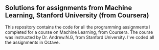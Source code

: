 ## Solutions for assignments from Machine Learning, Stanford University (from Coursera)
This repository contains the code for all the programming assignments I completed for a course on Machine Learning, from Coursera. The course was instructed by Dr. Andrew.N.G, from Stanford University. I've coded all the assignments in Octave.
